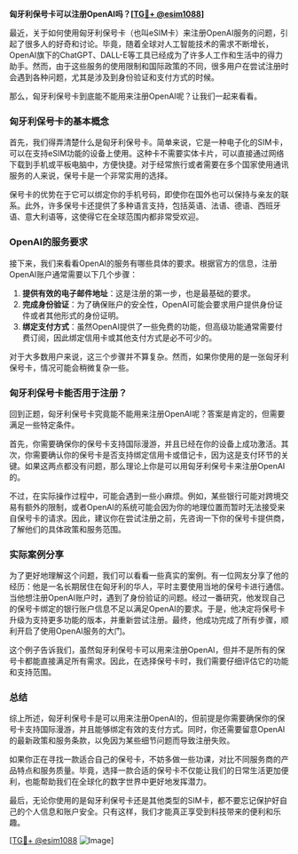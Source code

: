 **匈牙利保号卡可以注册OpenAI吗？[[TG💪+ @esim1088](https://t.me/s/esim1088)]**

最近，关于如何使用匈牙利保号卡（也叫eSIM卡）来注册OpenAI服务的问题，引起了很多人的好奇和讨论。毕竟，随着全球对人工智能技术的需求不断增长，OpenAI旗下的ChatGPT、DALL-E等工具已经成为了许多人工作和生活中的得力助手。然而，由于这些服务的使用限制和国际政策的不同，很多用户在尝试注册时会遇到各种问题，尤其是涉及到身份验证和支付方式的时候。

那么，匈牙利保号卡到底能不能用来注册OpenAI呢？让我们一起来看看。

### 匈牙利保号卡的基本概念

首先，我们得弄清楚什么是匈牙利保号卡。简单来说，它是一种电子化的SIM卡，可以在支持eSIM功能的设备上使用。这种卡不需要实体卡片，可以直接通过网络下载到手机或平板电脑中，方便快捷。对于经常旅行或者需要在多个国家使用通讯服务的人来说，保号卡是一个非常实用的选择。

保号卡的优势在于它可以绑定你的手机号码，即使你在国外也可以保持与亲友的联系。此外，许多保号卡还提供了多种语言支持，包括英语、法语、德语、西班牙语、意大利语等，这使得它在全球范围内都非常受欢迎。

### OpenAI的服务要求

接下来，我们来看看OpenAI的服务有哪些具体的要求。根据官方的信息，注册OpenAI账户通常需要以下几个步骤：

1. **提供有效的电子邮件地址**：这是注册的第一步，也是最基础的要求。
2. **完成身份验证**：为了确保账户的安全性，OpenAI可能会要求用户提供身份证件或者其他形式的身份证明。
3. **绑定支付方式**：虽然OpenAI提供了一些免费的功能，但高级功能通常需要付费订阅，因此绑定信用卡或其他支付方式是必不可少的。

对于大多数用户来说，这三个步骤并不算复杂。然而，如果你使用的是一张匈牙利保号卡，情况可能会稍微复杂一些。

### 匈牙利保号卡能否用于注册？

回到正题，匈牙利保号卡究竟能不能用来注册OpenAI呢？答案是肯定的，但需要满足一些特定条件。

首先，你需要确保你的保号卡支持国际漫游，并且已经在你的设备上成功激活。其次，你需要确认你的保号卡是否支持绑定信用卡或借记卡，因为这是支付环节的关键。如果这两点都没有问题，那么理论上你是可以用匈牙利保号卡来注册OpenAI的。

不过，在实际操作过程中，可能会遇到一些小麻烦。例如，某些银行可能对跨境交易有额外的限制，或者OpenAI的系统可能会因为你的地理位置而暂时无法接受来自保号卡的请求。因此，建议你在尝试注册之前，先咨询一下你的保号卡提供商，了解他们的具体政策和服务范围。

### 实际案例分享

为了更好地理解这个问题，我们可以看看一些真实的案例。有一位网友分享了他的经历：他是一名长期居住在匈牙利的华人，平时主要使用当地的保号卡进行通信。当他想注册OpenAI账户时，遇到了身份验证的问题。经过一番研究，他发现自己的保号卡绑定的银行账户信息不足以满足OpenAI的要求。于是，他决定将保号卡升级为支持更多功能的版本，并重新尝试注册。最终，他成功完成了所有步骤，顺利开启了使用OpenAI服务的大门。

这个例子告诉我们，虽然匈牙利保号卡可以用来注册OpenAI，但并不是所有的保号卡都能直接满足所有需求。因此，在选择保号卡时，我们需要仔细评估它的功能和支持范围。

### 总结

综上所述，匈牙利保号卡是可以用来注册OpenAI的，但前提是你需要确保你的保号卡支持国际漫游，并且能够绑定有效的支付方式。同时，你还需要留意OpenAI的最新政策和服务条款，以免因为某些细节问题而导致注册失败。

如果你正在寻找一款适合自己的保号卡，不妨多做一些功课，对比不同服务商的产品特点和服务质量。毕竟，选择一款合适的保号卡不仅能让我们的日常生活更加便利，也能帮助我们在全球化的数字世界中更好地发挥潜力。

最后，无论你使用的是匈牙利保号卡还是其他类型的SIM卡，都不要忘记保护好自己的个人信息和账户安全。只有这样，我们才能真正享受到科技带来的便利和乐趣。

[[TG💪+ @esim1088](https://t.me/s/esim1088) ![Image](https://i.postimg.cc/4NQfJmqS/Snipaste-2025-05-13-00-14-12.png)]